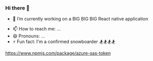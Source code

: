 ### Hi there 👋

<!--
**ah584d/ah584d** is a ✨ _special_ ✨ repository because its `README.md` (this file) appears on your GitHub profile.
-->

- 🔭 I’m currently working on a BIG BIG BIG React native application
<!--
- 🌱 I’m currently learning 

- 👯 I’m looking to collaborate on ...
- 🤔 I’m looking for help with ...
- 💬 Ask me about ...
-->

- 📫 How to reach me: ...
- 😄 Pronouns: ...
- ⚡ Fun fact: I'm a confirmed snowboarder 🏂🏂🏂🏂 

https://www.npmjs.com/package/azure-sas-token

